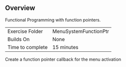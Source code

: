 ## Overview

Functional Programming with function pointers.

| | |
| --------- | --------------------------- |
| Exercise Folder |MenuSystemFunctionPtr |
| Builds On | None |
| Time to complete | 15 minutes

Create a function pointer callback for the menu activation